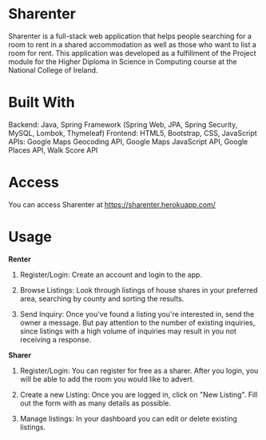 # Sharenter
Sharenter is a full-stack web application that helps people searching for a room to rent in a shared accommodation as well as those 
who want to list a room for rent. 
This application was developed as a fulfillment of the Project module for the Higher Diploma in Science in Computing course at the National College of Ireland.

# Built With
Backend: Java, Spring Framework (Spring Web, JPA, Spring Security, MySQL, Lombok, Thymeleaf)
Frontend: HTML5, Bootstrap, CSS, JavaScript
APIs: Google Maps Geocoding API, Google Maps JavaScript API, Google Places API, Walk Score API

# Access
You can access Sharenter at https://sharenter.herokuapp.com/

# Usage

**Renter**
1. Register/Login: Create an account and login to the app.

2. Browse Listings: Look through listings of house shares in your preferred area, searching by county and sorting the results.

3. Send Inquiry: Once you've found a listing you're interested in, send the owner a message. But pay attention to the number of
existing inquiries, since listings with a high volume of inquiries may result in you not receiving a response.


**Sharer**
1. Register/Login: You can register for free as a sharer. After you login, you will be able to add the room you would like to advert.

2. Create a new Listing: Once you are logged in, click on "New Listing". Fill out the form with as many details as possible.

3. Manage listings: In your dashboard you can edit or delete existing listings.


